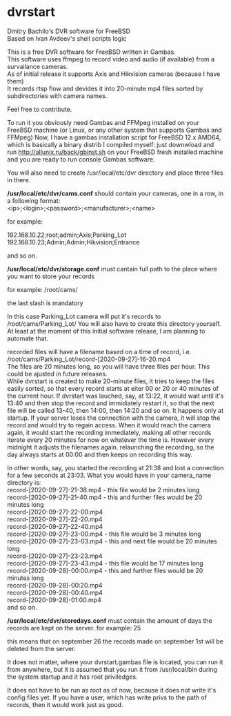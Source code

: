 # dvrstart
Dmitry Bachilo's DVR software for FreeBSD<br>
Based on Ivan Avdeev's shell scripts logic

This is a free DVR software for FreeBSD written in Gambas.<br>
This software uses ffmpeg to record video and audio (if available) from a survailance cameras.<br>
As of initial release it supports Axis and Hikvision cameras (because I have them)<br>
It records rtsp flow and devides it into 20-minute mp4 files sorted by subdirectories with camera names.<br>

Feel free to contribute.

To run it you obviously need Gambas and FFMpeg installed on your FreeBSD machine (or Linux, or any other system that supports Gambas and FFMpeg)
Now, I have a gambas installation script for FreeBSD 12.x AMD64, which is basically a binary distrib I compiled myself:
just downwload and run http://allunix.ru/back/gbinst.sh on your FreeBSD fresh installed machine and you are ready to run console Gambas software.

You will also need to create /usr/local/etc/dvr directory and place three files in there.

<b>/usr/local/etc/dvr/cams.conf</b> should contain your cameras, one in a row, in a following format:<br>
&lt;ip&gt;;&lt;login&gt;;&lt;password&gt;;&lt;manufacturer&gt;;&lt;name&gt;
  
for example:

192.168.10.22;root;admin;Axis;Parking_Lot<br>
192.168.10.23;Admin;Admin;Hikvision;Entrance

and so on.

<b>/usr/local/etc/dvr/storage.conf</b> must cantain full path to the place where you want to store your records

for example:
/root/cams/

the last slash is mandatory

In this case Parking_Lot camera will put it's records to /root/cams/Parking_Lot/
You will also have to create this directory yourself. At least at the moment of this initial software release, I am planning to automate that.

recorded files will have a filename based on a time of record, i.e.<br>
/root/cams/Parking_Lot/record-[2020-09-27]-16-20.mp4<br>
The files are 20 minutes long, so you will have three files per hour. This could be ajusted in future releases.<br>
While dvrstart is created to make 20-minute files, it tries to keep the files easily sorted, so that every record starts at eiter 00 or 20 or 40 minutes of the current hour. If dvrstart was lauched, say, at 13:22, it would wait until it's 13:40 and then stop the record and immidiately restart it, so that the next file will be called 13-40, then 14:00, then 14:20 and so on. It happens only at startup. If your server loses the connection with the camera, it will stop the record and would try to regain access. When it would reach the camera again, it would start the recording immediately, making all other records iterate every 20 minutes for now on whatever the time is. However every midnight it adjusts the filenames again. relaunching the recording, so the day always starts at 00:00 and then keeps on recording this way.

In other words, say, you started the recording at 21:38 and lost a connection for a few seconds at 23:03. What you would have in your camera_name directory is:<br>
record-[2020-09-27]-21-38.mp4 - this file would be 2 minutes long<br>
record-[2020-09-27]-21-40.mp4 - this and further files would be 20 minutes long<br>
record-[2020-09-27]-22-00.mp4<br>
record-[2020-09-27]-22-20.mp4<br>
record-[2020-09-27]-22-40.mp4<br>
record-[2020-09-27]-23-00.mp4 - this file would be 3 minutes long<br>
record-[2020-09-27]-23-03.mp4 - this and next file would be 20 minutes long<br>
record-[2020-09-27]-23-23.mp4<br>
record-[2020-09-27]-23-43.mp4 - this file would be 17 minutes long<br>
record-[2020-09-28]-00:00.mp4 - this and further files would be 20 minutes long<br>
record-[2020-09-28]-00:20.mp4<br>
record-[2020-09-28]-00:40.mp4<br>
record-[2020-09-28]-01:00.mp4<br>
and so on.<br>

<b>/usr/local/etc/dvr/storedays.conf</b> must contain the amount of days the records are kept on the server.
for example:
25

this means that on september 26 the records made on september 1st will be deleted from the server.

It does not matter, where your dvrstart.gambas file is located, you can run it from anywhere, but it is assumed that you run it from /usr/local/bin
during the system startup and it has root priviledges.

It does not have to be run as root as of now, because it does not write it's config files yet. If you have a user, which has write privs to the path of records, then it would work just as good.
